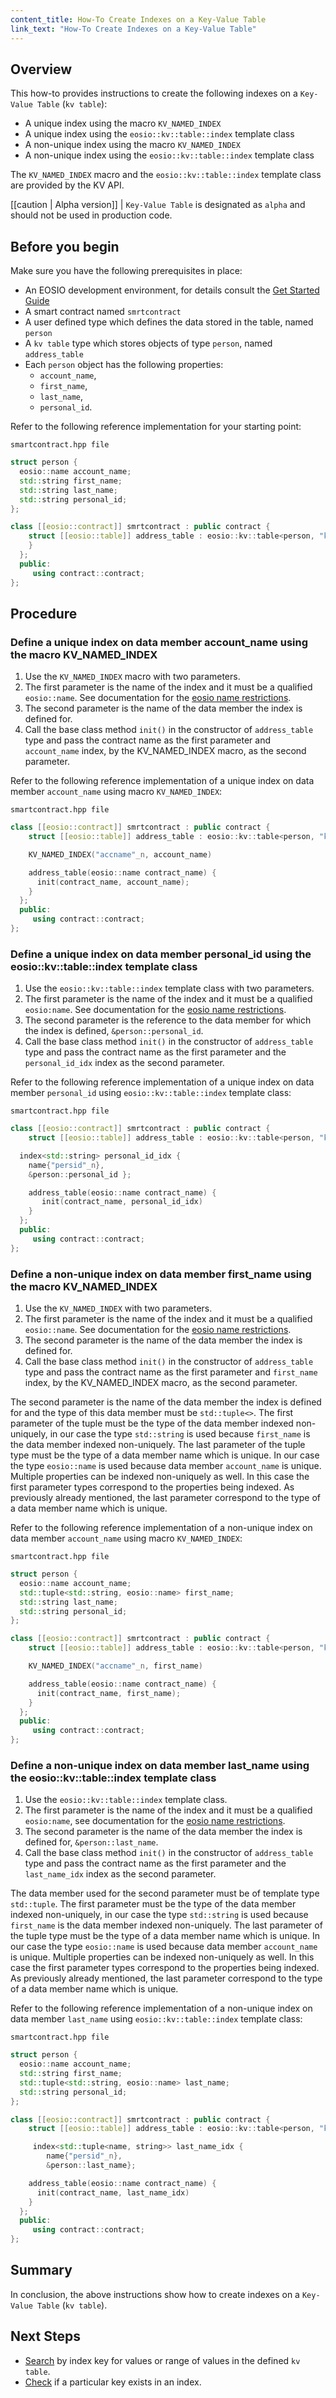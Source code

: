 ```yaml
---
content_title: How-To Create Indexes on a Key-Value Table
link_text: "How-To Create Indexes on a Key-Value Table"
---
```


## Overview

This how-to provides instructions to create the following indexes on a `Key-Value Table` (`kv table`):

* A unique index using the macro `KV_NAMED_INDEX`
* A unique index using the `eosio::kv::table::index` template class
* A non-unique index using the macro `KV_NAMED_INDEX`
* A non-unique index using the `eosio::kv::table::index` template class

The  `KV_NAMED_INDEX` macro and the `eosio::kv::table::index` template class are provided by the KV API.

[[caution | Alpha version]]
| `Key-Value Table` is designated as `alpha` and should not be used in production code.

## Before you begin

Make sure you have the following prerequisites in place:

* An EOSIO development environment, for details consult the [Get Started Guide](https://developers.eos.io/welcome/latest/getting-started-guide/index)
* A smart contract named `smrtcontract`
* A user defined type which defines the data stored in the table, named `person`
* A `kv table` type which stores objects of type `person`, named `address_table`
* Each `person` object has the following properties:
  * `account_name`,
  * `first_name`,
  * `last_name`,
  * `personal_id`.

Refer to the following reference implementation for your starting point:

`smartcontract.hpp file`

```cpp
struct person {
  eosio::name account_name;
  std::string first_name;
  std::string last_name;
  std::string personal_id;
};

class [[eosio::contract]] smrtcontract : public contract {
    struct [[eosio::table]] address_table : eosio::kv::table<person, "kvaddrbook"_n> {
    }
  };
  public:
     using contract::contract;
};
```

## Procedure

### Define a unique index on data member account_name using the macro KV_NAMED_INDEX

1. Use the `KV_NAMED_INDEX` macro with two parameters.
2. The first parameter is the name of the index and it must be a qualified `eosio::name`. See documentation for the [eosio name restrictions](https://developers.eos.io/welcome/latest/glossary/index#account-name).
3. The second parameter is the name of the data member the index is defined for.
4. Call the base class method `init()` in the constructor of `address_table` type and pass the contract name as the first parameter and `account_name` index, by the KV_NAMED_INDEX macro, as the second parameter.

Refer to the following reference implementation of a unique index on data member `account_name` using macro `KV_NAMED_INDEX`:

`smartcontract.hpp file`

```cpp
class [[eosio::contract]] smrtcontract : public contract {
    struct [[eosio::table]] address_table : eosio::kv::table<person, "kvaddrbook"_n> {

    KV_NAMED_INDEX("accname"_n, account_name)

    address_table(eosio::name contract_name) {
      init(contract_name, account_name);
    }
  };
  public:
     using contract::contract;
};
```

### Define a unique index on data member personal_id using the eosio::kv::table::index template class

1. Use the `eosio::kv::table::index` template class with two parameters.
2. The first parameter is the name of the index and it must be a qualified `eosio:name`. See documentation for the [eosio name restrictions](https://developers.eos.io/welcome/latest/glossary/index#account-name).
3. The second parameter is the reference to the data member for which the index is defined, `&person::personal_id`.
4. Call the base class method `init()` in the constructor of `address_table` type and pass the contract name as the first parameter and the `personal_id_idx` index as the second parameter.

Refer to the following reference implementation of a unique index on data member `personal_id` using `eosio::kv::table::index` template class:

`smartcontract.hpp file`

```cpp
class [[eosio::contract]] smrtcontract : public contract {
    struct [[eosio::table]] address_table : eosio::kv::table<person, "kvaddrbook"_n> {

  index<std::string> personal_id_idx {
    name{"persid"_n},
    &person::personal_id };

    address_table(eosio::name contract_name) {
       init(contract_name, personal_id_idx)
    }
  };
  public:
     using contract::contract;
};
```

### Define a non-unique index on data member first_name using the macro KV_NAMED_INDEX

1. Use the `KV_NAMED_INDEX` with two parameters.
2. The first parameter is the name of the index and it must be a qualified `eosio::name`. See documentation for the [eosio name restrictions](https://developers.eos.io/welcome/latest/glossary/index#account-name).
3. The second parameter is the name of the data member the index is defined for.
4. Call the base class method `init()` in the constructor of `address_table` type and pass the contract name as the first parameter and `first_name` index, by the KV_NAMED_INDEX macro, as the second parameter.

The second parameter is the name of the data member the index is defined for and the type of this data member must be `std::tuple<>`. The first parameter of the tuple must be the type of the data member indexed non-uniquely, in our case the type `std::string` is used because `first_name` is the data member indexed non-uniquely. The last parameter of the tuple type must be the type of a data member name which is unique. In our case the type `eosio::name` is used because data member `account_name` is unique. Multiple properties can be indexed non-uniquely as well. In this case the first parameter types correspond to the properties being indexed. As previously already mentioned, the last parameter correspond to the type of a data member name which is unique.

Refer to the following reference implementation of a non-unique index on data member `account_name` using macro `KV_NAMED_INDEX`:

`smartcontract.hpp file`

```cpp
struct person {
  eosio::name account_name;
  std::tuple<std::string, eosio::name> first_name;
  std::string last_name;
  std::string personal_id;
};

class [[eosio::contract]] smrtcontract : public contract {
    struct [[eosio::table]] address_table : eosio::kv::table<person, "kvaddrbook"_n> {

    KV_NAMED_INDEX("accname"_n, first_name)

    address_table(eosio::name contract_name) {
      init(contract_name, first_name);
    }
  };
  public:
     using contract::contract;
};
```

### Define a non-unique index on data member last_name using the eosio::kv::table::index template class

1. Use the `eosio::kv::table::index` template class.
2. The first parameter is the name of the index and it must be a qualified `eosio:name`, see documentation for the [eosio name restrictions](https://developers.eos.io/welcome/latest/glossary/index#account-name).
3. The second parameter is the name of the data member the index is defined for, `&person::last_name`.
4. Call the base class method `init()` in the constructor of `address_table` type and pass the contract name as the first parameter and the `last_name_idx` index as the second parameter.

The data member used for the second parameter must be of template type `std::tuple`. The first parameter must be the type of the data member indexed non-uniquely, in our case the type `std::string` is used because `first_name` is the data member indexed non-uniquely. The last parameter of the tuple type must be the type of a data member name which is unique. In our case the type `eosio::name` is used because data member `account_name` is unique. Multiple properties can be indexed non-uniquely as well. In this case the first parameter types correspond to the properties being indexed. As previously already mentioned, the last parameter correspond to the type of a data member name which is unique.

Refer to the following reference implementation of a non-unique index on data member `last_name` using `eosio::kv::table::index` template class:

`smartcontract.hpp file`

```cpp
struct person {
  eosio::name account_name;
  std::string first_name;
  std::tuple<std::string, eosio::name> last_name;
  std::string personal_id;
};

class [[eosio::contract]] smrtcontract : public contract {
    struct [[eosio::table]] address_table : eosio::kv::table<person, "kvaddrbook"_n> {

     index<std::tuple<name, string>> last_name_idx {
        name{"persid"_n},
        &person::last_name};

    address_table(eosio::name contract_name) {
      init(contract_name, last_name_idx)
    }
  };
  public:
     using contract::contract;
};
```

## Summary

In conclusion, the above instructions show how to create indexes on a `Key-Value Table` (`kv table`).

## Next Steps

* [Search](70_how-to-find-in-kv-table.md) by index key for values or range of values in the defined `kv table`.
* [Check](60_how-to-check-a-record-kv-table.md) if a particular key exists in an index.
